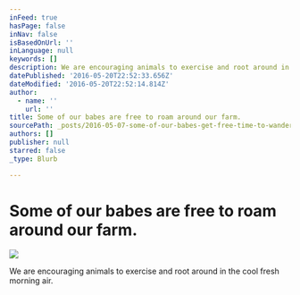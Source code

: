 ```yaml
---
inFeed: true
hasPage: false
inNav: false
isBasedOnUrl: ''
inLanguage: null
keywords: []
description: We are encouraging animals to exercise and root around in the cool fresh morning air.
datePublished: '2016-05-20T22:52:33.656Z'
dateModified: '2016-05-20T22:52:14.814Z'
author:
  - name: ''
    url: ''
title: Some of our babes are free to roam around our farm.
sourcePath: _posts/2016-05-07-some-of-our-babes-get-free-time-to-wander-around-our-farm.md
authors: []
publisher: null
starred: false
_type: Blurb

---
```

# Some of our babes are free to roam around our farm.
![](https://the-grid-user-content.s3-us-west-2.amazonaws.com/fc86838f-1ec6-400d-82c3-6ff89fc7deaa.jpg)

We are encouraging animals to exercise and root around in the cool fresh morning air.